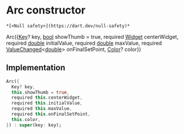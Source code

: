


# Arc constructor




    *[<Null safety>](https://dart.dev/null-safety)*



Arc({[Key](https://api.flutter.dev/flutter/foundation/Key-class.html)? key, [bool](https://api.flutter.dev/flutter/dart-core/bool-class.html) showThumb = true, required [Widget](https://api.flutter.dev/flutter/widgets/Widget-class.html) centerWidget, required [double](https://api.flutter.dev/flutter/dart-core/double-class.html) initialValue, required [double](https://api.flutter.dev/flutter/dart-core/double-class.html) maxValue, required [ValueChanged](https://api.flutter.dev/flutter/foundation/ValueChanged.html)&lt;[double](https://api.flutter.dev/flutter/dart-core/double-class.html)> onFinalSetPoint, [Color](https://api.flutter.dev/flutter/dart-ui/Color-class.html)? color})





## Implementation

```dart
Arc({
  Key? key,
  this.showThumb = true,
  required this.centerWidget,
  required this.initialValue,
  required this.maxValue,
  required this.onFinalSetPoint,
  this.color,
}) : super(key: key);
```







